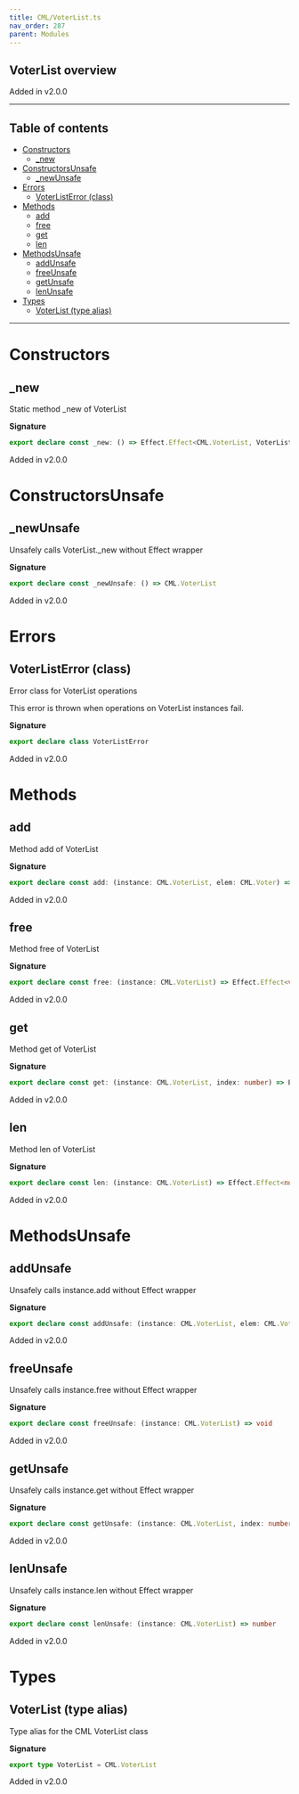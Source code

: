 ```yaml
---
title: CML/VoterList.ts
nav_order: 287
parent: Modules
---
```


## VoterList overview

Added in v2.0.0

---

<h2 class="text-delta">Table of contents</h2>

- [Constructors](#constructors)
  - [\_new](#_new)
- [ConstructorsUnsafe](#constructorsunsafe)
  - [\_newUnsafe](#_newunsafe)
- [Errors](#errors)
  - [VoterListError (class)](#voterlisterror-class)
- [Methods](#methods)
  - [add](#add)
  - [free](#free)
  - [get](#get)
  - [len](#len)
- [MethodsUnsafe](#methodsunsafe)
  - [addUnsafe](#addunsafe)
  - [freeUnsafe](#freeunsafe)
  - [getUnsafe](#getunsafe)
  - [lenUnsafe](#lenunsafe)
- [Types](#types)
  - [VoterList (type alias)](#voterlist-type-alias)

---

# Constructors

## \_new

Static method \_new of VoterList

**Signature**

```ts
export declare const _new: () => Effect.Effect<CML.VoterList, VoterListError>
```

Added in v2.0.0

# ConstructorsUnsafe

## \_newUnsafe

Unsafely calls VoterList.\_new without Effect wrapper

**Signature**

```ts
export declare const _newUnsafe: () => CML.VoterList
```

Added in v2.0.0

# Errors

## VoterListError (class)

Error class for VoterList operations

This error is thrown when operations on VoterList instances fail.

**Signature**

```ts
export declare class VoterListError
```

Added in v2.0.0

# Methods

## add

Method add of VoterList

**Signature**

```ts
export declare const add: (instance: CML.VoterList, elem: CML.Voter) => Effect.Effect<void, VoterListError>
```

Added in v2.0.0

## free

Method free of VoterList

**Signature**

```ts
export declare const free: (instance: CML.VoterList) => Effect.Effect<void, VoterListError>
```

Added in v2.0.0

## get

Method get of VoterList

**Signature**

```ts
export declare const get: (instance: CML.VoterList, index: number) => Effect.Effect<CML.Voter, VoterListError>
```

Added in v2.0.0

## len

Method len of VoterList

**Signature**

```ts
export declare const len: (instance: CML.VoterList) => Effect.Effect<number, VoterListError>
```

Added in v2.0.0

# MethodsUnsafe

## addUnsafe

Unsafely calls instance.add without Effect wrapper

**Signature**

```ts
export declare const addUnsafe: (instance: CML.VoterList, elem: CML.Voter) => void
```

Added in v2.0.0

## freeUnsafe

Unsafely calls instance.free without Effect wrapper

**Signature**

```ts
export declare const freeUnsafe: (instance: CML.VoterList) => void
```

Added in v2.0.0

## getUnsafe

Unsafely calls instance.get without Effect wrapper

**Signature**

```ts
export declare const getUnsafe: (instance: CML.VoterList, index: number) => CML.Voter
```

Added in v2.0.0

## lenUnsafe

Unsafely calls instance.len without Effect wrapper

**Signature**

```ts
export declare const lenUnsafe: (instance: CML.VoterList) => number
```

Added in v2.0.0

# Types

## VoterList (type alias)

Type alias for the CML VoterList class

**Signature**

```ts
export type VoterList = CML.VoterList
```

Added in v2.0.0
